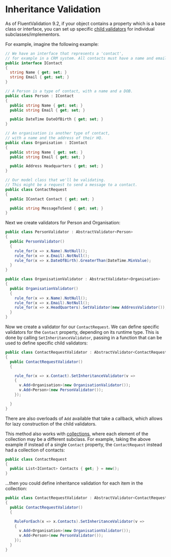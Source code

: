 # Inheritance Validation

As of FluentValidation 9.2, if your object contains a property which is a base class or interface, you can set up specific [child validators](start.html#complex-properties) for individual subclasses/implementors.

For example, imagine the following example:

```csharp
// We have an interface that represents a 'contact',
// for example in a CRM system. All contacts must have a name and email.
public interface IContact 
{
  string Name { get; set; }
  string Email { get; set; }
}

// A Person is a type of contact, with a name and a DOB.
public class Person : IContact 
{
  public string Name { get; set; }
  public string Email { get; set; }

  public DateTime DateOfBirth { get; set; }
}

// An organisation is another type of contact,
// with a name and the address of their HQ.
public class Organisation : IContact 
{
  public string Name { get; set; }
  public string Email { get; set; }

  public Address Headquarters { get; set; }
}

// Our model class that we'll be validating.
// This might be a request to send a message to a contact.
public class ContactRequest 
{
  public IContact Contact { get; set; }

  public string MessageToSend { get; set; }
}
```

Next we create validators for Person and Organisation:

```csharp
public class PersonValidator : AbstractValidator<Person> 
{
  public PersonValidator() 
  {
    rule_for(x => x.Name).NotNull();
    rule_for(x => x.Email).NotNull();
    rule_for(x => x.DateOfBirth).GreaterThan(DateTime.MinValue);
  }
}

public class OrganisationValidator : AbstractValidator<Organisation> 
{
  public OrganisationValidator() 
  {
    rule_for(x => x.Name).NotNull();
    rule_for(x => x.Email).NotNull();
    rule_for(x => x.HeadQuarters).SetValidator(new AddressValidator());
  }
}
```

Now we create a validator for our `ContactRequest`. We can define specific validators for the `Contact` property, depending on its runtime type. This is done by calling `SetInheritanceValidator`, passing in a function that can be used to define specific child validators:

```csharp
public class ContactRequestValidator : AbstractValidator<ContactRequest>
{
  public ContactRequestValidator()
  {

    rule_for(x => x.Contact).SetInheritanceValidator(v => 
    {
      v.Add<Organisation>(new OrganisationValidator());
      v.Add<Person>(new PersonValidator());
    });

  }
}
```

There are also overloads of `Add` available that take a callback, which allows for lazy construction of the child validators.

This method also works with [collections](collections), where each element of the collection may be a different subclass. For example, taking the above example if instead of a single `Contact` property, the `ContactRequest` instead had a collection of contacts:

```csharp
public class ContactRequest 
{
  public List<IContact> Contacts { get; } = new();
}
```

...then you could define inheritance validation for each item in the collection:

```csharp
public class ContactRequestValidator : AbstractValidator<ContactRequest>
{
  public ContactRequestValidator()
  {

    RuleForEach(x => x.Contacts).SetInheritanceValidator(v => 
    {
      v.Add<Organisation>(new OrganisationValidator());
      v.Add<Person>(new PersonValidator());
    });
  }
}
```

